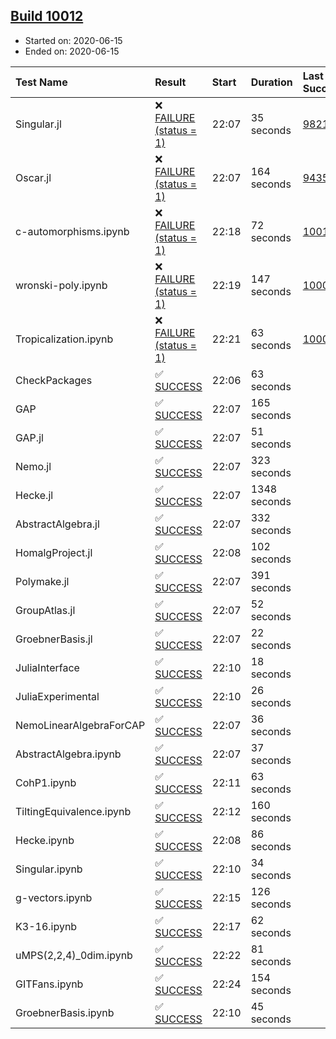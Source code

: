## [Build 10012](https://oscarci.mathematik.uni-kl.de/job/oscar/10012/)

* Started on: 2020-06-15
* Ended on: 2020-06-15

| Test Name    | Result | Start | Duration | Last Success | First Failure |
|:-------------|:-------|:------|:---------|:-------------|:--------------|
| Singular.jl | ❌ [FAILURE (status = 1)](https://oscarci.mathematik.uni-kl.de/job/oscar/10012/artifact/logs/build-10012/Singular.jl.log) | 22:07 | 35 seconds | [9821](https://oscarci.mathematik.uni-kl.de/job/oscar/9821/) | [9822](https://oscarci.mathematik.uni-kl.de/job/oscar/9822/) |
| Oscar.jl | ❌ [FAILURE (status = 1)](https://oscarci.mathematik.uni-kl.de/job/oscar/10012/artifact/logs/build-10012/Oscar.jl.log) | 22:07 | 164 seconds | [9435](https://oscarci.mathematik.uni-kl.de/job/oscar/9435/) | [9436](https://oscarci.mathematik.uni-kl.de/job/oscar/9436/) |
| c-automorphisms.ipynb | ❌ [FAILURE (status = 1)](https://oscarci.mathematik.uni-kl.de/job/oscar/10012/artifact/logs/build-10012/c-automorphisms.ipynb.log) | 22:18 | 72 seconds | [10010](https://oscarci.mathematik.uni-kl.de/job/oscar/10010/) | [10011](https://oscarci.mathematik.uni-kl.de/job/oscar/10011/) |
| wronski-poly.ipynb | ❌ [FAILURE (status = 1)](https://oscarci.mathematik.uni-kl.de/job/oscar/10012/artifact/logs/build-10012/wronski-poly.ipynb.log) | 22:19 | 147 seconds | [10004](https://oscarci.mathematik.uni-kl.de/job/oscar/10004/) | [10005](https://oscarci.mathematik.uni-kl.de/job/oscar/10005/) |
| Tropicalization.ipynb | ❌ [FAILURE (status = 1)](https://oscarci.mathematik.uni-kl.de/job/oscar/10012/artifact/logs/build-10012/Tropicalization.ipynb.log) | 22:21 | 63 seconds | [10009](https://oscarci.mathematik.uni-kl.de/job/oscar/10009/) | [10010](https://oscarci.mathematik.uni-kl.de/job/oscar/10010/) |
| CheckPackages | ✅ [SUCCESS](https://oscarci.mathematik.uni-kl.de/job/oscar/10012/artifact/logs/build-10012/CheckPackages.log) | 22:06 | 63 seconds |  |  |
| GAP | ✅ [SUCCESS](https://oscarci.mathematik.uni-kl.de/job/oscar/10012/artifact/logs/build-10012/GAP.log) | 22:07 | 165 seconds |  |  |
| GAP.jl | ✅ [SUCCESS](https://oscarci.mathematik.uni-kl.de/job/oscar/10012/artifact/logs/build-10012/GAP.jl.log) | 22:07 | 51 seconds |  |  |
| Nemo.jl | ✅ [SUCCESS](https://oscarci.mathematik.uni-kl.de/job/oscar/10012/artifact/logs/build-10012/Nemo.jl.log) | 22:07 | 323 seconds |  |  |
| Hecke.jl | ✅ [SUCCESS](https://oscarci.mathematik.uni-kl.de/job/oscar/10012/artifact/logs/build-10012/Hecke.jl.log) | 22:07 | 1348 seconds |  |  |
| AbstractAlgebra.jl | ✅ [SUCCESS](https://oscarci.mathematik.uni-kl.de/job/oscar/10012/artifact/logs/build-10012/AbstractAlgebra.jl.log) | 22:07 | 332 seconds |  |  |
| HomalgProject.jl | ✅ [SUCCESS](https://oscarci.mathematik.uni-kl.de/job/oscar/10012/artifact/logs/build-10012/HomalgProject.jl.log) | 22:08 | 102 seconds |  |  |
| Polymake.jl | ✅ [SUCCESS](https://oscarci.mathematik.uni-kl.de/job/oscar/10012/artifact/logs/build-10012/Polymake.jl.log) | 22:07 | 391 seconds |  |  |
| GroupAtlas.jl | ✅ [SUCCESS](https://oscarci.mathematik.uni-kl.de/job/oscar/10012/artifact/logs/build-10012/GroupAtlas.jl.log) | 22:07 | 52 seconds |  |  |
| GroebnerBasis.jl | ✅ [SUCCESS](https://oscarci.mathematik.uni-kl.de/job/oscar/10012/artifact/logs/build-10012/GroebnerBasis.jl.log) | 22:07 | 22 seconds |  |  |
| JuliaInterface | ✅ [SUCCESS](https://oscarci.mathematik.uni-kl.de/job/oscar/10012/artifact/logs/build-10012/JuliaInterface.log) | 22:10 | 18 seconds |  |  |
| JuliaExperimental | ✅ [SUCCESS](https://oscarci.mathematik.uni-kl.de/job/oscar/10012/artifact/logs/build-10012/JuliaExperimental.log) | 22:10 | 26 seconds |  |  |
| NemoLinearAlgebraForCAP | ✅ [SUCCESS](https://oscarci.mathematik.uni-kl.de/job/oscar/10012/artifact/logs/build-10012/NemoLinearAlgebraForCAP.log) | 22:07 | 36 seconds |  |  |
| AbstractAlgebra.ipynb | ✅ [SUCCESS](https://oscarci.mathematik.uni-kl.de/job/oscar/10012/artifact/logs/build-10012/AbstractAlgebra.ipynb.log) | 22:07 | 37 seconds |  |  |
| CohP1.ipynb | ✅ [SUCCESS](https://oscarci.mathematik.uni-kl.de/job/oscar/10012/artifact/logs/build-10012/CohP1.ipynb.log) | 22:11 | 63 seconds |  |  |
| TiltingEquivalence.ipynb | ✅ [SUCCESS](https://oscarci.mathematik.uni-kl.de/job/oscar/10012/artifact/logs/build-10012/TiltingEquivalence.ipynb.log) | 22:12 | 160 seconds |  |  |
| Hecke.ipynb | ✅ [SUCCESS](https://oscarci.mathematik.uni-kl.de/job/oscar/10012/artifact/logs/build-10012/Hecke.ipynb.log) | 22:08 | 86 seconds |  |  |
| Singular.ipynb | ✅ [SUCCESS](https://oscarci.mathematik.uni-kl.de/job/oscar/10012/artifact/logs/build-10012/Singular.ipynb.log) | 22:10 | 34 seconds |  |  |
| g-vectors.ipynb | ✅ [SUCCESS](https://oscarci.mathematik.uni-kl.de/job/oscar/10012/artifact/logs/build-10012/g-vectors.ipynb.log) | 22:15 | 126 seconds |  |  |
| K3-16.ipynb | ✅ [SUCCESS](https://oscarci.mathematik.uni-kl.de/job/oscar/10012/artifact/logs/build-10012/K3-16.ipynb.log) | 22:17 | 62 seconds |  |  |
| uMPS(2,2,4)_0dim.ipynb | ✅ [SUCCESS](https://oscarci.mathematik.uni-kl.de/job/oscar/10012/artifact/logs/build-10012/uMPS-2-2-4-_0dim.ipynb.log) | 22:22 | 81 seconds |  |  |
| GITFans.ipynb | ✅ [SUCCESS](https://oscarci.mathematik.uni-kl.de/job/oscar/10012/artifact/logs/build-10012/GITFans.ipynb.log) | 22:24 | 154 seconds |  |  |
| GroebnerBasis.ipynb | ✅ [SUCCESS](https://oscarci.mathematik.uni-kl.de/job/oscar/10012/artifact/logs/build-10012/GroebnerBasis.ipynb.log) | 22:10 | 45 seconds |  |  |
